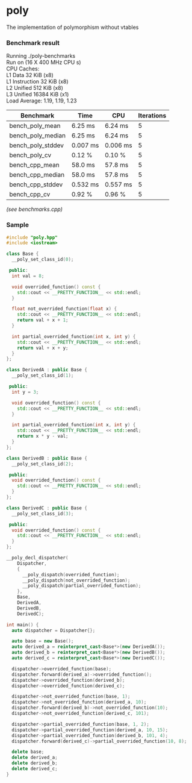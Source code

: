 # poly

The implementation of polymorphism without vtables

### Benchmark result

Running ./poly-benchmarks\
Run on (16 X 400 MHz CPU s)\
CPU Caches:\
  L1 Data 32 KiB (x8)\
  L1 Instruction 32 KiB (x8)\
  L2 Unified 512 KiB (x8)\
  L3 Unified 16384 KiB (x1)\
Load Average: 1.19, 1.19, 1.23

|Benchmark            |      Time     |        CPU   |Iterations|
|---------------------|---------------|--------------|----------|
|bench_poly_mean      |   6.25 ms     |    6.24 ms   |         5|
|bench_poly_median    |   6.25 ms     |    6.24 ms   |         5|
|bench_poly_stddev    |  0.007 ms     |   0.006 ms   |         5|
|bench_poly_cv        |   0.12 %      |    0.10 %    |         5|
|bench_cpp_mean       |   58.0 ms     |    57.8 ms   |         5|
|bench_cpp_median     |   58.0 ms     |    57.8 ms   |         5|
|bench_cpp_stddev     |  0.532 ms     |   0.557 ms   |         5|
|bench_cpp_cv         |   0.92 %      |    0.96 %    |         5|

_(see benchmarks.cpp)_

### Sample

```C++
#include "poly.hpp"
#include <iostream>

class Base {
  __poly_set_class_id(0);

 public:
  int val = 8;

  void overrided_function() const {
    std::cout << __PRETTY_FUNCTION__ << std::endl;
  }

  float not_overrided_function(float x) {
    std::cout << __PRETTY_FUNCTION__ << std::endl;
    return val + x + 1;
  }

  int partial_overrided_function(int x, int y) {
    std::cout << __PRETTY_FUNCTION__ << std::endl;
    return val + x + y;
  }
};

class DerivedA : public Base {
  __poly_set_class_id(1);

 public:
  int y = 3;

  void overrided_function() const {
    std::cout << __PRETTY_FUNCTION__ << std::endl;
  }

  int partial_overrided_function(int x, int y) {
    std::cout << __PRETTY_FUNCTION__ << std::endl;
    return x * y - val;
  }
};

class DerivedB : public Base {
  __poly_set_class_id(2);

 public:
  void overrided_function() const {
    std::cout << __PRETTY_FUNCTION__ << std::endl;
  }
};

class DerivedC : public Base {
  __poly_set_class_id(3);

 public:
  void overrided_function() const {
    std::cout << __PRETTY_FUNCTION__ << std::endl;
  }
};

__poly_decl_dispatcher(
    Dispatcher,
    {
      __poly_dispatch(overrided_function);
      __poly_dispatch(not_overrided_function);
      __poly_dispatch(partial_overrided_function);
    },
    Base,
    DerivedA,
    DerivedB,
    DerivedC);

int main() {
  auto dispatcher = Dispatcher{};

  auto base = new Base();
  auto derived_a = reinterpret_cast<Base*>(new DerivedA());
  auto derived_b = reinterpret_cast<Base*>(new DerivedB());
  auto derived_c = reinterpret_cast<Base*>(new DerivedC());

  dispatcher->overrided_function(base);
  dispatcher.forward(derived_a)->overrided_function();
  dispatcher->overrided_function(derived_b);
  dispatcher->overrided_function(derived_c);

  dispatcher->not_overrided_function(base, 1);
  dispatcher->not_overrided_function(derived_a, 10);
  dispatcher.forward(derived_b)->not_overrided_function(10);
  dispatcher->not_overrided_function(derived_c, 101);

  dispatcher->partial_overrided_function(base, 1, 2);
  dispatcher->partial_overrided_function(derived_a, 10, 15);
  dispatcher->partial_overrided_function(derived_b, 101, 4);
  dispatcher.forward(derived_c)->partial_overrided_function(10, 8);

  delete base;
  delete derived_a;
  delete derived_b;
  delete derived_c;
}
```
